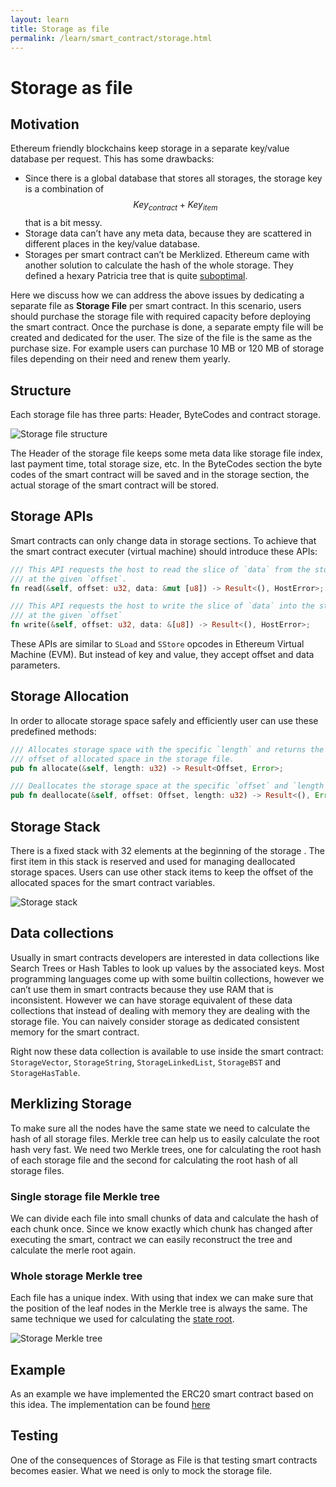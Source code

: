 ```yaml
---
layout: learn
title: Storage as file
permalink: /learn/smart_contract/storage.html
---
```


# Storage as file

## Motivation

Ethereum friendly blockchains keep storage in a separate key/value database per request. This has
some drawbacks:

- Since there is a global database that stores all storages, the storage key is a combination of
  $$Key_{contract} + Key_{item}$$ that is a bit messy.
- Storage data can’t have any meta data, because they are scattered in different places in the
  key/value database.
- Storages per smart contract can’t be Merklized. Ethereum came with another solution to calculate
  the hash of the whole storage. They defined a hexary Patricia tree that is quite
  [suboptimal](https://twitter.com/VitalikButerin/status/1239359499963695106).

Here we discuss how we can address the above issues by dedicating a separate file as **Storage
File** per smart contract. In this scenario, users should purchase the storage file with required
capacity before deploying the smart contract. Once the purchase is done, a separate empty file will
be created and dedicated for the user. The size of the file is the same as the purchase size. For
example users can purchase 10 MB or 120 MB of storage files depending on their need and renew them
yearly.

## Structure

Each storage file has three parts: Header, ByteCodes and contract storage.

![Storage file structure](/assets/images/pactus_storage_file_structure.png)

The Header of the storage file keeps some meta data like storage file index, last payment time,
total storage size, etc. In the ByteCodes section the byte codes of the smart contract will be saved
and in the storage section, the actual storage of the smart contract will be stored.

## Storage APIs

Smart contracts can only change data in storage sections. To achieve that the smart contract
executer (virtual machine) should introduce these APIs:

```rust
/// This API requests the host to read the slice of `data` from the storage file
/// at the given `offset`.
fn read(&self, offset: u32, data: &mut [u8]) -> Result<(), HostError>;

/// This API requests the host to write the slice of `data` into the storage file
/// at the given `offset`
fn write(&self, offset: u32, data: &[u8]) -> Result<(), HostError>;

```

These APIs are similar to `SLoad` and `SStore` opcodes in Ethereum Virtual Machine (EVM). But
instead of key and value, they accept offset and data parameters.

## Storage Allocation

In order to allocate storage space safely and efficiently user can use these predefined methods:

```rust
/// Allocates storage space with the specific `length` and returns the
/// offset of allocated space in the storage file.
pub fn allocate(&self, length: u32) -> Result<Offset, Error>;

/// Deallocates the storage space at the specific `offset` and `length`
pub fn deallocate(&self, offset: Offset, length: u32) -> Result<(), Error>;
```

## Storage Stack

There is a fixed stack with 32 elements at the beginning of the storage . The first item in this
stack is reserved and used for managing deallocated storage spaces. Users can use other stack items
to keep the offset of the allocated spaces for the smart contract variables.

![Storage stack](/assets/images/pactus_storage_stack.png)

## Data collections

Usually in smart contracts developers are interested in data collections like Search Trees or Hash
Tables to look up values by the associated keys. Most programming languages come up with some
builtin collections, however we can’t use them in smart contracts because they use RAM that is
inconsistent. However we can have storage equivalent of these data collections that instead of
dealing with memory they are dealing with the storage file. You can naively consider storage as
dedicated consistent memory for the smart contract.

Right now these data collection is available to use inside the smart contract: `StorageVector`,
`StorageString`, `StorageLinkedList`, `StorageBST` and `StorageHasTable`.

<!-- <TODO: link to docs.rs> -->

## Merklizing Storage

To make sure all the nodes have the same state we need to calculate the hash of all storage files.
Merkle tree can help us to easily calculate the root hash very fast. We need two Merkle trees, one
for calculating the root hash of each storage file and the second for calculating the root hash of
all storage files.

### Single storage file Merkle tree

We can divide each file into small chunks of data and calculate the hash of each chunk once. Since
we know exactly which chunk has changed after executing the smart, contract we can easily
reconstruct the tree and calculate the merle root again.

### Whole storage Merkle tree

Each file has a unique index. With using that index we can make sure that the position of the leaf
nodes in the Merkle tree is always the same. The same technique we used for calculating the
[state root](/learn/basic/state-merkle).

![Storage Merkle tree](/assets/images/pactus_storage_merkle_tree.png)

## Example

As an example we have implemented the ERC20 smart contract based on this idea. The implementation
can be found [here](https://github.com/pactus-project/kelk/tree/main/examples/erc20)

## Testing

One of the consequences of Storage as File is that testing smart contracts becomes easier. What we
need is only to mock the storage file.

